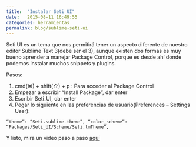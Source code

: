 ```yaml
---
title:  "Instalar Seti UI"
date:   2015-08-11 16:49:55
categories: herramientas
permalink: blog/sublime-seti-ui
---
```


Seti UI es un tema que nos permitirá tener un aspecto diferente de nuestro editor Sublime Text 3(debe ser el 3), aunque existen dos formas es muy bueno aprender a manejar Package Control, porque es desde ahí donde podemos instalar muchos snippets y plugins.

Pasos:


1. cmd(⌘) + shift(⇧) + p : Para acceder al Package Control
2. Empezar a escribir “Install Package”, dar enter
3. Escribir Seti_UI, dar enter
4. Pegar lo siguiente en las preferencias de usuario(Preferences – Settings User):

`“theme”: “Seti.sublime-theme”,
“color_scheme”: “Packages/Seti_UI/Scheme/Seti.tmTheme”,`

Y listo, mira un video paso a paso [aquí](https://www.youtube.com/watch?v=XhmD6_9wq6U) 